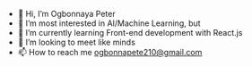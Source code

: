 - 👋 Hi, I’m Ogbonnaya Peter
- 👀 I’m most interested in AI/Machine Learning, but
- 🌱 I’m currently learning Front-end development with React.js
- 💞️ I’m looking to meet like minds
- 📫 How to reach me ogbonnapete210@gmail.com

<!---
iampitrus/iampitrus is a ✨ special ✨ repository because its `README.md` (this file) appears on your GitHub profile.
You can click the Preview link to take a look at your changes.
--->
